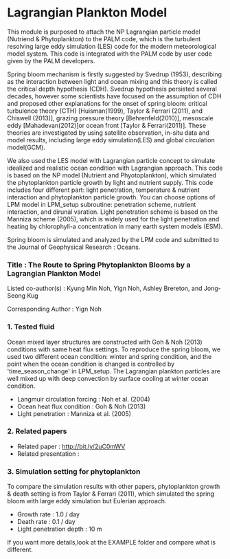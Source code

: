 # Lagrangian Plankton Model 
This module is purposed to attach the NP Lagrangian particle model (Nutriend & Phytoplankton) to the PALM code, which is the turbulent resolving large eddy simulation (LES) code for the modern meteorological model system. 
This code is integrated with the PALM code by user code given by the PALM developers. 

Spring bloom mechanism is firstly suggested by Svedrup (1953), describing as the interaction between light and ocean mixing and this theory is called the critical depth hypothesis (CDH). Svedrup hypothesis persisted several decades, however some scientists have focused on the assumption of CDH and proposed other explanations for the onset of spring bloom: critical turbulence theory (CTH) [Huisman(1999), Taylor & Ferrari (2011), and Chiswell (2013)], grazing pressure theory [Behrenfeld(2010)], mesoscale eddy [Mahadevan(2012)]or ocean front [Taylor & Ferrari(2011)]. These theories are investigated by using satellite observation, in-situ data and model results, including large eddy simulation(LES) and global circulation model(GCM). 

We also used the LES model with Lagrangian particle concept to simulate idealized and realistic ocean condition with Lagrangian approach. This code is based on the NP model (Nutrient and Phyotoplankton), which simulated the phytoplankton particle growth by light and nutrient supply. This code includes four different part: light penetration, temperature & nutrient interaction and phytoplankton particle growth. You can choose options of LPM model in LPM_setup subroutine: penetration scheme, nutrient interaction, and dirunal varation. Light penetration scheme is based on the Manniza scheme (2005), which is widely used for the light penetration and heating by chlorophyll-a concentration in many earth system models (ESM).

Spring bloom is simulated and analyzed by the LPM code and submitted to the Journal of Geophysical Research : Oceans. 

### Title : The Route to Spring Phytoplankton Blooms by a Lagrangian Plankton Model

Listed co-author(s) : Kyung Min Noh, Yign Noh, Ashley Brereton, and Jong-Seong Kug

Corresponding Author : Yign Noh 

### 1. Tested fluid 
Ocean mixed layer structures are constructed with Goh & Noh (2013) conditions with same heat flux settings. To reproduce the spring bloom, we used two different ocean condition: winter and spring condition, and the point when the ocean condition is changed is controlled by 'time_season_change' in LPM_setup. The Lagrangian plankton particles are well mixed up with deep convection by surface cooling at winter ocean condition.  
- Langmuir circulation forcing : Noh et al. (2004)
- Ocean heat flux condition : Goh & Noh (2013) 
- Light penetration : Manniza et al. (2005)

### 2. Related papers
- Related paper : http://bit.ly/2uC0mWV
- Related presentation : 

### 3. Simulation setting for phytoplankton 
To compare the simulation results with other papers, phytoplankton growth & death setting is from Taylor & Ferrari (2011), which simulated the spring bloom with large eddy simulation but Eulerian approach. 
- Growth rate : 1.0 / day
- Death rate : 0.1 / day
- Light penetration depth : 10 m
    
If you want more details,look at the EXAMPLE folder and compare what is different. 
